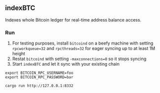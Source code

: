 ## indexBTC

Indexes whole Bitcoin ledger for real-time address balance access.

### Run 

1. For testing purposes, install `bitcoind` on a beefy machine with setting `rpcworkqueue=32` and `rpcthreads=32` for eager syncing up to at least 1M height
2. Restat `bitcoind` with setting `-maxconnections=0` so it stops syncing
3. Start `indexBTC` and let it sync with your existing chain

```
export BITCOIN_RPC_USERNAME=foo
export BITCOIN_RPC_PASSWORD=bar

cargo run http://127.0.0.1:8332
```